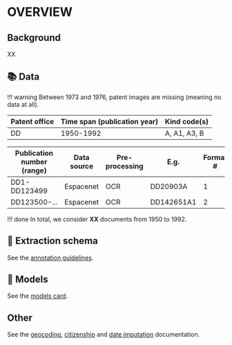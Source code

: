 # OVERVIEW

## Background

XX

## 📚 Data

!!! warning
    Between 1973 and 1976, patent images are missing (meaning no data at all).

Patent office | Time span (publication year)| Kind code(s)
---|---|---
DD|1950-1992|A, A1, A3, B

Publication number (range)| Data source | Pre-processing | E.g. | Format #
 --- | --- | --- | --- | ---
DD1-DD123499 | Espacenet | OCR |DD20903A| 1
DD123500-... | Espacenet | OCR | DD142651A1| 2

!!! done
    In total, we consider **XX** documents from 1950 to 1992.

## 🚜 Extraction schema

See the [annotation guidelines](./DD_ANNOTATION_GUIDELINES.md).

## 🔮 Models

See the [models card](./DD_MODEL_CARD.md).

## Other

See the [geocoding](./XX_GEOC_REPORT.md), [citizenship](./XX_CIT_EVALUATION.md) and [date imputation](./DD_DATE_IMPUTATION.md) documentation.
